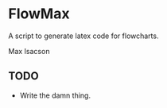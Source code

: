 FlowMax
=======

A script to generate latex code for flowcharts.

Max Isacson

TODO
----
- Write the damn thing.
